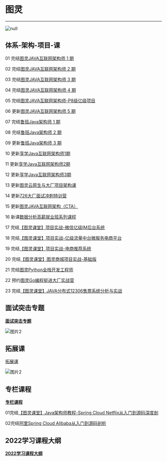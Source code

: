 # 图灵

------

![null](http://leaaiv.cn/media/202207//1656953259.2687356.png)

## 体系-架构-项目-课

01 完结[图灵JAVA互联网架构师 1 期](https://ke.qq.com/course/231516)

02 完结[图灵JAVA互联网架构师 2 期](https://ke.qq.com/course/231516)

03 完结[图灵JAVA互联网架构师 3 期](https://ke.qq.com/course/231516)

04 完结[图灵JAVA互联网架构师 4 期](https://ke.qq.com/course/231516)

05 完结[图灵JAVA互联网架构师-P8级亿级项目](https://ke.qq.com/course/231516#term_id=103589235)

06 更新[图灵JAVA互联网架构师 5 期](https://ke.qq.com/course/231516)

07 完结[鲁班Java架构师 1 期](https://ke.qq.com/course/323635)

08 完结[鲁班Java架构师 2 期](https://ke.qq.com/course/323635)

09 更新[鲁班Java架构师 3 期](https://ke.qq.com/course/323635)

10 更新[享学Java互联网架构师1期](https://ke.qq.com/course/287404)

11 更新[享学Java互联网架构师2期](https://ke.qq.com/course/287404)

12 更新[享学Java互联网架构师3期](https://ke.qq.com/course/287404)

13 更新[图灵云原生与大厂项目架构课](https://ke.qq.com/course/3855334)

14 更新[726大厂面试冲刺特训营](https://ke.qq.com/course/4232233)

15 更新[图灵JAVA互联网架构（CTA）](https://ke.qq.com/course/package/36309)

16 新课[数据分析高薪就业班系列课程](https://ke.qq.com/course/package/39012)

17 完结[【图灵课堂】项目实战-微信亿级IM后台系统](https://vip.tulingxueyuan.cn/detail/p_6183c805e4b0c005c98e7dd0/6)

18 完结[【图灵课堂】项目实战-亿级流量中台微服务电商平台](https://vip.tulingxueyuan.cn/detail/p_6183c776e4b0bab3cb79952a/6)

19 完结[【图灵课堂】项目实战-电商推荐系统](https://vip.tulingxueyuan.cn/detail/p_6183c7b2e4b07ededa9b9021/6)

20 完结[【图灵课堂】图灵商城项目实战-基础版](https://vip.tulingxueyuan.cn/detail/p_607e83a2e4b09134c989f5cd/8)

21 完结[图灵Python全栈开发工程师](https://vip.tulingxueyuan.cn/detail/p_61815f50e4b01a8b2580c41a/6)

22 预约[图灵Go编程挺进⼤⼚实战营](https://vip.tulingxueyuan.cn/detail/p_62a6f065e4b0d4f489aa1325/8)

23 完结[【图灵课堂】JAVA分布式12306售票系统分析与实战](https://vip.tulingxueyuan.cn/detail/p_62bc34dce4b00a4f371fef40/6)

## **面试突击专题**

[**面试突击专题**](https://vip.tulingxueyuan.cn/all/4759890)

![图片2](https://www.itpromise.cloud/tulingtuozhan.png)

## **拓展课**

[拓展课](https://vip.tulingxueyuan.cn/all/4690945)

![图片2](https://www.itpromise.cloud/tulingtuozhan.png)

## **专栏课程**

[**专栏课程**](https://vip.tulingxueyuan.cn/all/4729758)

01完结[【图灵课堂】Java架构师教程-Spring Cloud Netflix从入门到源码深度剖](https://vip.tulingxueyuan.cn/all/4729758)

02完结[阿里Spring Cloud Alibaba从入门到源码剖析](https://vip.tulingxueyuan.cn/detail/p_60388575e4b087d11d4d0d17/6)

## **2022学习课程大纲**

[**2022学习课程大纲**](https://www.processon.com/view/link/5eccea8fe0b34d5f263038f0)